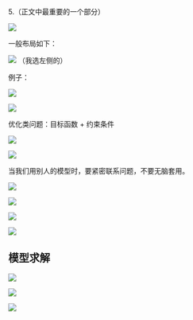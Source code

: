 5.（正文中最重要的一个部分）

![](../../../img/Pasted%20image%2020250824154326.png)

一般布局如下：

![](../../../img/Pasted%20image%2020250824154349.png)
（我选左侧的）

例子：

![](../../../img/Pasted%20image%2020250824154529.png)

![](../../../img/Pasted%20image%2020250824154541.png)

优化类问题：目标函数 + 约束条件

![](../../../img/Pasted%20image%2020250824154621.png)

![](../../../img/Pasted%20image%2020250824154649.png)

当我们用别人的模型时，要紧密联系问题，不要无脑套用。

![](../../../img/Pasted%20image%2020250824154742.png)

![](../../../img/Pasted%20image%2020250824154950.png)

![](../../../img/Pasted%20image%2020250824155004.png)


![](../../../img/Pasted%20image%2020250824153721.png)


## 模型求解

![](../../../img/Pasted%20image%2020250824155143.png)

![](../../../img/Pasted%20image%2020250824155440.png)

![](../../../img/Pasted%20image%2020250824155539.png)

